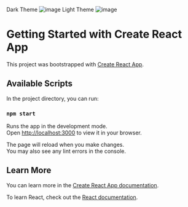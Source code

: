 Dark Theme
![image](https://user-images.githubusercontent.com/100411918/227121712-e2cca11d-d735-42ae-8fc0-46bcdc5a5d61.png)
Light Theme
![image](https://user-images.githubusercontent.com/100411918/227121851-e2275f35-fe64-42d0-ba64-5e3f80d0395d.png)

# Getting Started with Create React App

This project was bootstrapped with [Create React App](https://github.com/facebook/create-react-app).

## Available Scripts

In the project directory, you can run:

### `npm start`

Runs the app in the development mode.\
Open [http://localhost:3000](http://localhost:3000) to view it in your browser.

The page will reload when you make changes.\
You may also see any lint errors in the console.
## Learn More

You can learn more in the [Create React App documentation](https://facebook.github.io/create-react-app/docs/getting-started).

To learn React, check out the [React documentation](https://reactjs.org/).


